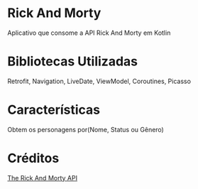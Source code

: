 # Rick And Morty

Aplicativo que consome a API Rick And Morty em Kotlin

# Bibliotecas Utilizadas

Retrofit,
Navigation,
LiveDate,
ViewModel,
Coroutines,
Picasso

# Características

Obtem os personagens por(Nome, Status ou Gênero)

# Créditos

[The Rick And Morty API](https://rickandmortyapi.com/)
